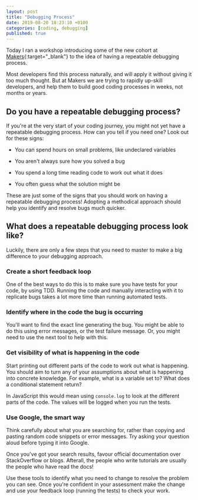 ```yaml
---
layout: post
title: "Debugging Process"
date: 2019-08-20 18:23:10 +0100  
categories: [coding, debugging]
published: true
---
```


Today I ran a workshop introducing some of the new cohort at [Makers](http://makers.tech){:target="_blank"} to the idea of having a repeatable debugging process.

Most developers find this process naturally, and will apply it without giving it too much thought. But at Makers we are trying to rapidly up-skill developers, and help them to build good coding processes in weeks, not months or years.

## Do you have a repeatable debugging process?

If you're at the very start of your coding journey, you might not yet have a repeatable debugging process. How can you tell if you need one? Look out for these signs:

- You can spend hours on small problems, like undeclared variables

- You aren't always sure how you solved a bug

- You spend a long time reading code to work out what it does

- You often guess what the solution might be

These are just some of the signs that you should work on having a repeatable debugging process! Adopting a methodical approach should help you identify and resolve bugs much quicker.

## What does a repeatable debugging process look like?

Luckily, there are only a few steps that you need to master to make a big difference to your debugging approach.

### Create a short feedback loop

One of the best ways to do this is to make sure you have tests for your code, by using TDD. Running the code and manually interacting with it to replicate bugs takes a lot more time than running automated tests.

### Identify where in the code the bug is occurring

You'll want to find the exact line generating the bug. You might be able to do this using error messages, or the test failure message. Or, you might need to use the next tool to help with this.

### Get visibility of what is happening in the code

Start printing out different parts of the code to work out what is happening. You should aim to turn any of your assumptions about what is happening into concrete knowledge. For example, what is a variable set to? What does a conditional statement return?

In JavaScript this would mean using `console.log` to look at the different parts of the code. The values will be logged when you run the tests.

### Use Google, the smart way

Think carefully about what you are searching for, rather than copying and pasting random code snippets or error messages. Try asking your question aloud before typing it into Google.

Once you've got your search results, favour official documentation over StackOverflow or blogs. Afterall, the people who write tutorials are usually the people who have read the docs!

Use these tools to identify what you need to change to resolve the problem you can see. Once you're confident in your assessment make the change and use your feedback loop (running the tests) to check your work.
